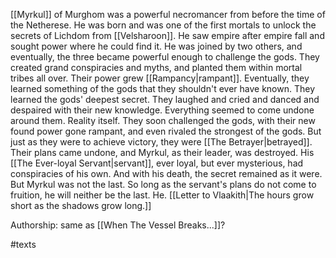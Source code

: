 [[Myrkul]] of Murghom was a powerful necromancer from before the time of the Netherese. He was born and was one of the first mortals to unlock the secrets of Lichdom from [[Velsharoon]]. He saw empire after empire fall and sought power where he could find it. He was joined by two others, and eventually, the three became powerful enough to challenge the gods. They created grand conspiracies and myths, and planted them within mortal tribes all over. Their power grew [[Rampancy|rampant]]. 
Eventually, they learned something of the gods that they shouldn't ever have known. They learned the gods' deepest secret. They laughed and cried and danced and despaired with their new knowledge. 
Everything seemed to come undone around them. Reality itself. 
They soon challenged the gods, with their new found power gone rampant, and even rivaled the strongest of the gods. 
But just as they were to achieve victory, they were [[The Betrayer|betrayed]]. Their plans came undone, and Myrkul, as their leader, was destroyed. 
His [[The Ever-loyal Servant|servant]], ever loyal, but ever mysterious, had conspiracies of his own. And with his death, the secret remained as it were. 
But Myrkul was not the last. So long as the servant's plans do not come to fruition, he will neither be the last. He. [[Letter to Vlaakith|The hours grow short as the shadows grow long.]]

Authorship: same as [[When The Vessel Breaks...]]?

#texts